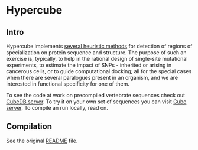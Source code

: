 # Hypercube #

## Intro ##

Hypercube implements [several heuristic methods](http://journals.plos.org/plosone/article?id=10.1371/journal.pone.0024382#s2) for detection of  regions of specialization on  protein sequence and structure.
The purpose of such an exercise is, typically, to help in the rational design of single-site mutational experiments,
to estimate the impact of SNPs - inherited or arising in cancerous cells, or to guide computational docking; all for the special cases when there are several paralogues present in an organism, and we are interested in functional specificity for one of them.

To see the code at work on precompiled vertebrate sequences check out [CubeDB server](https://cube.monogenic.org).
To try it on your own set of sequences you can visit [Cube server](https://cube.monogenic.org).
To compile an run locally, read on.

## Compilation ##

See the original [README](https://github.com/ivanamihalek/hypercube/blob/master/README) file.
